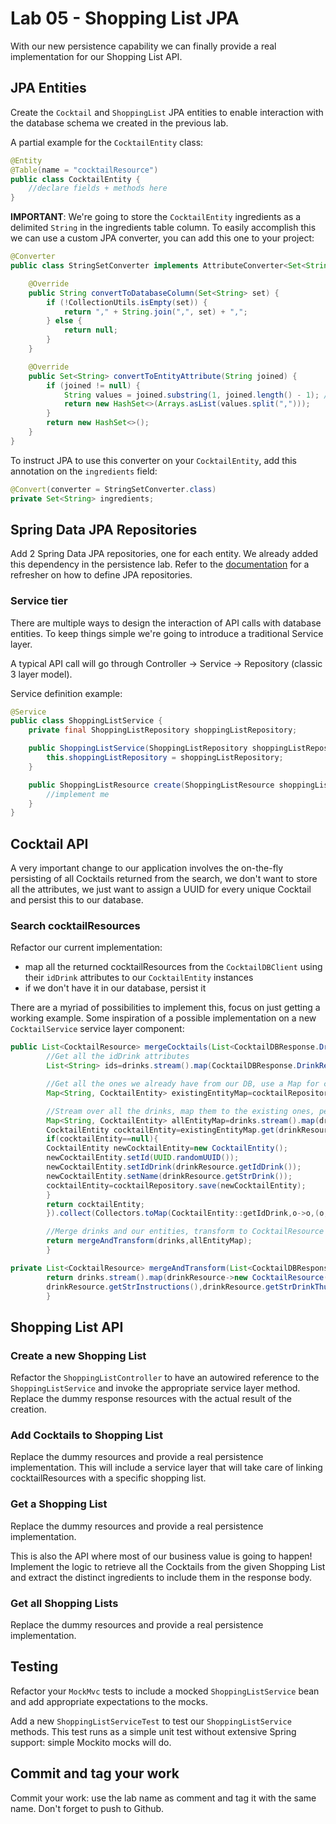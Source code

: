 # Lab 05 - Shopping List JPA
With our new persistence capability we can finally provide a real implementation for our Shopping List API.

## JPA Entities
Create the ``Cocktail`` and ``ShoppingList`` JPA entities to enable interaction with the database schema we created in
the previous lab.

A partial example for the ``CocktailEntity`` class:

```java
@Entity
@Table(name = "cocktailResource")
public class CocktailEntity {
    //declare fields + methods here
}
```

**IMPORTANT**: We're going to store the ``CocktailEntity`` ingredients as a delimited ``String`` in the ingredients
table column. To easily accomplish this we can use a custom JPA converter, you can add this one to your project:

```java
@Converter
public class StringSetConverter implements AttributeConverter<Set<String>, String> {

    @Override
    public String convertToDatabaseColumn(Set<String> set) {
        if (!CollectionUtils.isEmpty(set)) {
            return "," + String.join(",", set) + ",";
        } else {
            return null;
        }
    }

    @Override
    public Set<String> convertToEntityAttribute(String joined) {
        if (joined != null) {
            String values = joined.substring(1, joined.length() - 1); //Removes leading and trailing commas
            return new HashSet<>(Arrays.asList(values.split(",")));
        }
        return new HashSet<>();
    }
}
```

To instruct JPA to use this converter on your ``CocktailEntity``, add this annotation on the ``ingredients`` field:

```java
@Convert(converter = StringSetConverter.class)
private Set<String> ingredients;
```

## Spring Data JPA Repositories

Add 2 Spring Data JPA repositories, one for each entity. We already added this dependency in the persistence lab. Refer
to the [documentation](https://docs.spring.io/spring-data/jpa/docs/current/reference/html/#repositories.definition) for
a refresher on how to define JPA repositories.

### Service tier

There are multiple ways to design the interaction of API calls with database entities. To keep things simple we're going
to introduce a traditional Service layer.

A typical API call will go through Controller -> Service -> Repository (classic 3 layer model).

Service definition example:

```java
@Service
public class ShoppingListService {
    private final ShoppingListRepository shoppingListRepository;

    public ShoppingListService(ShoppingListRepository shoppingListRepository) {
        this.shoppingListRepository = shoppingListRepository;
    }

    public ShoppingListResource create(ShoppingListResource shoppingListResource) {
        //implement me
    }
}
```

## Cocktail API

A very important change to our application involves the on-the-fly persisting of all Cocktails returned from the search,
we don't want to store all the attributes, we just want to assign a UUID for every unique Cocktail and persist this to
our database.

### Search cocktailResources
Refactor our current implementation:

* map all the returned cocktailResources from the ``CocktailDBClient`` using their ``idDrink`` attributes to
  our ``CocktailEntity`` instances
* if we don't have it in our database, persist it

There are a myriad of possibilities to implement this, focus on just getting a working example. Some inspiration of a
possible implementation on a new ``CocktailService`` service layer component:

```java
public List<CocktailResource> mergeCocktails(List<CocktailDBResponse.DrinkResource>drinks){
        //Get all the idDrink attributes
        List<String> ids=drinks.stream().map(CocktailDBResponse.DrinkResource::getIdDrink).collect(Collectors.toList());

        //Get all the ones we already have from our DB, use a Map for convenient lookup
        Map<String, CocktailEntity> existingEntityMap=cocktailRepository.findByIdDrinkIn(ids).stream().collect(Collectors.toMap(CocktailEntity::getIdDrink,o->o,(o,o2)->o));

        //Stream over all the drinks, map them to the existing ones, persist a new one if not existing
        Map<String, CocktailEntity> allEntityMap=drinks.stream().map(drinkResource->{
        CocktailEntity cocktailEntity=existingEntityMap.get(drinkResource.getIdDrink());
        if(cocktailEntity==null){
        CocktailEntity newCocktailEntity=new CocktailEntity();
        newCocktailEntity.setId(UUID.randomUUID());
        newCocktailEntity.setIdDrink(drinkResource.getIdDrink());
        newCocktailEntity.setName(drinkResource.getStrDrink());
        cocktailEntity=cocktailRepository.save(newCocktailEntity);
        }
        return cocktailEntity;
        }).collect(Collectors.toMap(CocktailEntity::getIdDrink,o->o,(o,o2)->o));

        //Merge drinks and our entities, transform to CocktailResource instances
        return mergeAndTransform(drinks,allEntityMap);
        }

private List<CocktailResource> mergeAndTransform(List<CocktailDBResponse.DrinkResource>drinks,Map<String, CocktailEntity> allEntityMap){
        return drinks.stream().map(drinkResource->new CocktailResource(allEntityMap.get(drinkResource.getIdDrink()).getId(),drinkResource.getStrDrink(),drinkResource.getStrGlass(),
        drinkResource.getStrInstructions(),drinkResource.getStrDrinkThumb(),getIngredients(drinkResource))).collect(Collectors.toList());
        }
```

## Shopping List API

### Create a new Shopping List

Refactor the ``ShoppingListController`` to have an autowired reference to the ``ShoppingListService`` and invoke the
appropriate service layer method. Replace the dummy response resources with the actual result of the creation.

### Add Cocktails to Shopping List

Replace the dummy resources and provide a real persistence implementation. This will include a service layer that will
take care of linking cocktailResources with a specific shopping list.

### Get a Shopping List

Replace the dummy resources and provide a real persistence implementation.

This is also the API where most of our business value is going to happen! Implement the logic to retrieve all the
Cocktails from the given Shopping List and extract the distinct ingredients to include them in the response body.

### Get all Shopping Lists

Replace the dummy resources and provide a real persistence implementation.

## Testing

Refactor your ``MockMvc`` tests to include a mocked ``ShoppingListService`` bean and add appropriate expectations to the
mocks.

Add a new ``ShoppingListServiceTest`` to test our ``ShoppingListService`` methods. This test runs as a simple unit test
without extensive Spring support: simple Mockito mocks will do.

## Commit and tag your work

Commit your work: use the lab name as comment and tag it with the same name. Don't forget to push to Github.